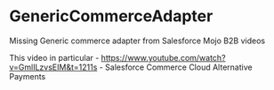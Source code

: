 # GenericCommerceAdapter
Missing Generic commerce adapter from Salesforce Mojo B2B videos

This video in particular - https://www.youtube.com/watch?v=GmlILzvsEIM&t=1211s -  Salesforce Commerce Cloud Alternative Payments 
